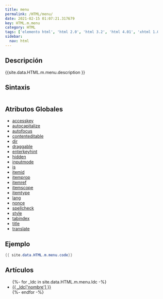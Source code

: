 ```yaml
---
title: menu
permalink: /HTML/menu/
date: 2021-02-15 01:07:21.317679
key: HTML.m.menu
category: HTML
tags: ['elemento html', 'html 2.0', 'html 3.2', 'html 4.01', 'xhtml 1.0', 'html 5.1', 'html 5.2']
sidebar: 
  nav: html
---
```


## Descripción
{{site.data.HTML.m.menu.description }}

## Sintaxis
~~~html
~~~

## Atributos Globales
* [accesskey](/HTML/accesskey/)
* [autocapitalize](/HTML/autocapitalize/)
* [autofocus](/HTML/autofocus/)
* [contenteditable](/HTML/contenteditable/)
* [dir](/HTML/dir/)
* [draggable](/HTML/draggable/)
* [enterkeyhint](/HTML/enterkeyhint/)
* [hidden](/HTML/hidden/)
* [inputmode](/HTML/inputmode/)
* [is](/HTML/is/)
* [itemid](/HTML/itemid/)
* [itemprop](/HTML/itemprop/)
* [itemref](/HTML/itemref/)
* [itemscope](/HTML/itemscope/)
* [itemtype](/HTML/itemtype/)
* [lang](/HTML/lang/)
* [nonce](/HTML/nonce/)
* [spellcheck](/HTML/spellcheck/)
* [style](/HTML/style/)
* [tabindex](/HTML/tabindex/)
* [title](/HTML/title/)
* [translate](/HTML/translate/)

## Ejemplo
~~~java
{{ site.data.HTML.m.menu.code}}
~~~

## Artículos
<ul>
{%- for _ldc in site.data.HTML.m.menu.ldc -%}
   <li>
       <a href="{{_ldc['url'] }}">{{ _ldc['nombre'] }}</a>
   </li>
{%- endfor -%}
</ul>
